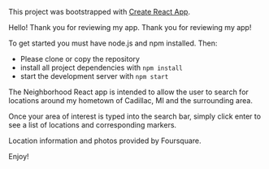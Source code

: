 This project was bootstrapped with [Create React App](https://github.com/facebook/create-react-app).



Hello!
Thank you for reviewing my app.
Thank you for reviewing my app!

To get started you must have node.js and npm installed. Then:

* Please clone or copy the repository
* install all project dependencies with `npm install`
* start the development server with `npm start`

The Neighborhood React app is intended to allow the user to search for locations around my hometown of Cadillac, MI and the surrounding area.

Once your area of interest is typed into the search bar, simply click enter to see a list of locations and corresponding markers.

Location information and photos provided by Foursquare.

Enjoy!

